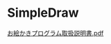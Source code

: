 # SimpleDraw
[お絵かきプログラム取扱説明書.pdf](https://github.com/koomin-1122/SimpleDraw/files/6837944/default.pdf)
